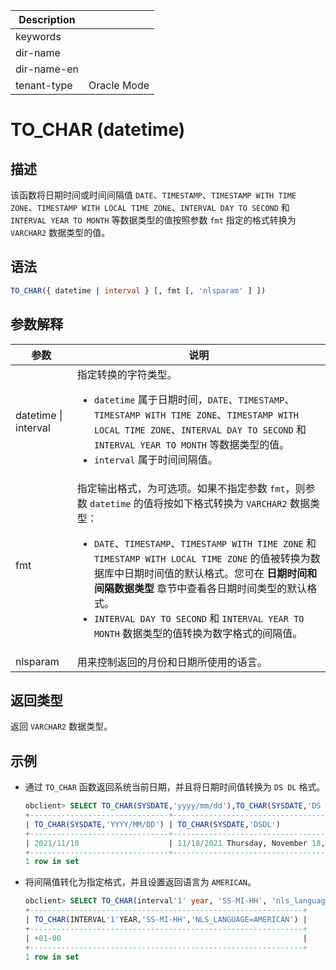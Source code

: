 | Description   |                 |
|---------------|-----------------|
| keywords      |                 |
| dir-name      |                 |
| dir-name-en   |                 |
| tenant-type   | Oracle Mode     |

# TO_CHAR (datetime)

## 描述

该函数将日期时间或时间间隔值 `DATE`、`TIMESTAMP`、`TIMESTAMP WITH TIME ZONE`、`TIMESTAMP WITH LOCAL TIME ZONE`、`INTERVAL DAY TO SECOND` 和 `INTERVAL YEAR TO MONTH` 等数据类型的值按照参数 `fmt` 指定的格式转换为 `VARCHAR2` 数据类型的值。

## 语法

```sql
TO_CHAR({ datetime | interval } [, fmt [, 'nlsparam' ] ])
```

## 参数解释

|          参数          |                                                                                                                                                                                                  说明                                                                                                                                                                                                   |
|----------------------|-------------------------------------------------------------------------------------------------------------------------------------------------------------------------------------------------------------------------------------------------------------------------------------------------------------------------------------------------------------------------------------------------------|
| datetime \| interval | 指定转换的字符类型。 <ul><li> `datetime` 属于日期时间，`DATE`、`TIMESTAMP`、`TIMESTAMP WITH TIME ZONE`、`TIMESTAMP WITH LOCAL TIME ZONE`、`INTERVAL DAY TO SECOND` 和 `INTERVAL YEAR TO MONTH` 等数据类型的值。   </li><li> `interval` 属于时间间隔值。</li></ul>                                                                                                |
| fmt                  | 指定输出格式，为可选项。如果不指定参数 `fmt`，则参数 `datetime` 的值将按如下格式转换为 `VARCHAR2` 数据类型： <ul><li> `DATE`、`TIMESTAMP`、`TIMESTAMP WITH TIME ZONE` 和 `TIMESTAMP WITH LOCAL TIME ZONE` 的值被转换为数据库中日期时间值的默认格式。您可在 **日期时间和间隔数据类型** 章节中查看各日期时间类型的默认格式。   </li><li> `INTERVAL DAY TO SECOND` 和 `INTERVAL YEAR TO MONTH` 数据类型的值转换为数字格式的间隔值。</li></ul>     |
| nlsparam             | 用来控制返回的月份和日期所使用的语言。                                                                                                                                                                                                                                                                                                                                                                                   |

## 返回类型

返回 `VARCHAR2` 数据类型。

## 示例

* 通过 `TO_CHAR` 函数返回系统当前日期，并且将日期时间值转换为 `DS DL` 格式。

  ```sql
  obclient> SELECT TO_CHAR(SYSDATE,'yyyy/mm/dd'),TO_CHAR(SYSDATE,'DS DL') FROM DUAL;
  +-------------------------------+----------------------------------------+
  | TO_CHAR(SYSDATE,'YYYY/MM/DD') | TO_CHAR(SYSDATE,'DSDL')                |
  +-------------------------------+----------------------------------------+
  | 2021/11/18                    | 11/18/2021 Thursday, November 18, 2021 |
  +-------------------------------+----------------------------------------+
  1 row in set
  ```

* 将间隔值转化为指定格式，并且设置返回语言为 `AMERICAN`。

  ```sql
  obclient> SELECT TO_CHAR(interval'1' year, 'SS-MI-HH', 'nls_language = AMERICAN') FROM DUAL;
  +-------------------------------------------------------------+
  | TO_CHAR(INTERVAL'1'YEAR,'SS-MI-HH','NLS_LANGUAGE=AMERICAN') |
  +-------------------------------------------------------------+
  | +01-00                                                      |
  +-------------------------------------------------------------+
  1 row in set
  ```
